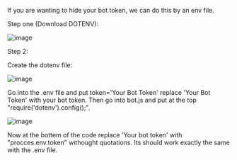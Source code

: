 If you are wanting to hide your bot token, we can do this by an env file.

Step one (Download DOTENV):

![image](https://github.com/ejgamer19/Discord-Bot-Setup/assets/152716646/0945373f-7bc9-4a6e-ade5-989687fec155)

Step 2:

Create the dotenv file:

![image](https://github.com/ejgamer19/Discord-Bot-Setup/assets/152716646/bef78a67-3bcb-4f7e-b669-3d9a95e4a035)

Go into the .env file and put token='Your Bot Token' replace 'Your Bot Token' with your bot token.
Then go into bot.js and put at the top "require('dotenv').config();".

![image](https://github.com/ejgamer19/Discord-Bot-Setup/assets/152716646/b66a3362-4d2d-4895-9123-544eca223b0e)

Now at the bottem of the code replace 'Your bot token' with "procces.env.token" withought quotations. Its should work exactly the same with the .env file.


